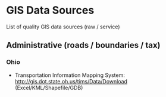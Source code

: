 # GIS Data Sources
List of quality GIS data sources (raw / service)

## Administrative (roads / boundaries / tax)

### Ohio

- Transportation Information Mapping System: http://gis.dot.state.oh.us/tims/Data/Download (Excel/KML/Shapefile/GDB)
